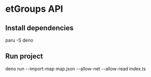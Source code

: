 # etGroups API

## Install dependencies
paru -S deno

## Run project
deno run --import-map map.json --allow-net --allow-read index.ts